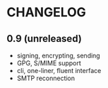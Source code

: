 # CHANGELOG

## 0.9 (unreleased)
- signing, encrypting, sending
- GPG, S/MIME support
- cli, one-liner, fluent interface
- SMTP reconnection